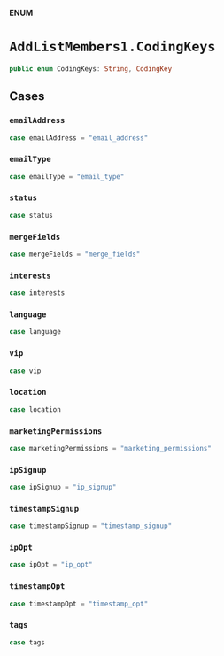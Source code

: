 **ENUM**

# `AddListMembers1.CodingKeys`

```swift
public enum CodingKeys: String, CodingKey
```

## Cases
### `emailAddress`

```swift
case emailAddress = "email_address"
```

### `emailType`

```swift
case emailType = "email_type"
```

### `status`

```swift
case status
```

### `mergeFields`

```swift
case mergeFields = "merge_fields"
```

### `interests`

```swift
case interests
```

### `language`

```swift
case language
```

### `vip`

```swift
case vip
```

### `location`

```swift
case location
```

### `marketingPermissions`

```swift
case marketingPermissions = "marketing_permissions"
```

### `ipSignup`

```swift
case ipSignup = "ip_signup"
```

### `timestampSignup`

```swift
case timestampSignup = "timestamp_signup"
```

### `ipOpt`

```swift
case ipOpt = "ip_opt"
```

### `timestampOpt`

```swift
case timestampOpt = "timestamp_opt"
```

### `tags`

```swift
case tags
```
